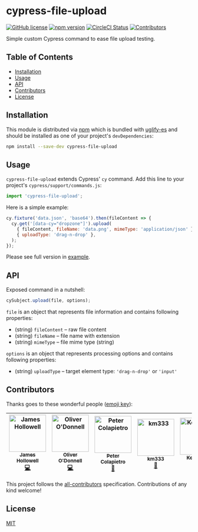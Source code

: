 # cypress-file-upload

[![GitHub license](https://img.shields.io/badge/license-MIT-blue.svg)](https://github.com/abramenal/cypress-file-upload/blob/master/LICENSE) [![npm version](https://img.shields.io/npm/v/cypress-file-upload.svg?style=flat&color=important)](https://www.npmjs.com/package/cypress-file-upload) [![CircleCI Status](https://circleci.com/gh/abramenal/cypress-file-upload.svg?style=shield)](https://circleci.com/gh/abramenal/cypress-file-upload) [![Contributors](https://img.shields.io/github/contributors/abramenal/cypress-file-upload.svg?color=yellow)](https://github.com/abramenal/cypress-file-upload/graphs/contributors)

Simple custom Cypress command to ease file upload testing.

## Table of Contents

- [Installation](#installation)
- [Usage](#usage)
- [API](#api)
- [Contributors](#contributors)
- [License](#license)

## Installation

This module is distributed via [npm][npm] which is bundled with [uglify-es][uglify-es] and should be installed as one of your project's `devDependencies`:

```bash
npm install --save-dev cypress-file-upload
```

## Usage

`cypress-file-upload` extends Cypress' `cy` command.
Add this line to your project's `cypress/support/commands.js`:

```javascript
import 'cypress-file-upload';
```

Here is a simple example:

```javascript
cy.fixture('data.json', 'base64').then(fileContent => {
  cy.get('[data-cy="dropzone"]').upload(
    { fileContent, fileName: 'data.png', mimeType: 'application/json' },
    { uploadType: 'drag-n-drop' },
  );
});
```

Please see full version in [example](./example).

## API

Exposed command in a nutshell:

```javascript
cySubject.upload(file, options);
```

`file` is an object that represents file information and contains following properties:

- (string) `fileContent` – raw file content
- (string) `fileName` – file name with extension
- (string) `mimeType` – file mime type (string)

`options` is an object that represents processing options and contains following properties:

- (string) `uploadType` – target element type: `'drag-n-drop'` or `'input'`

## Contributors

Thanks goes to these wonderful people ([emoji key](https://github.com/all-contributors/all-contributors#emoji-key)):

<!-- ALL-CONTRIBUTORS-LIST:START - Do not remove or modify this section -->
<!-- prettier-ignore -->
| [<img src="https://avatars0.githubusercontent.com/u/2939703?v=4" width="100px;" alt="James Hollowell"/><br /><sub><b>James Hollowell</b></sub>](https://github.com/allout58)<br />[💻](https://github.com/abramenal/cypress-file-upload/commits?author=allout58 "Code") | [<img src="https://avatars2.githubusercontent.com/u/5886107?v=4" width="100px;" alt="Oliver O'Donnell"/><br /><sub><b>Oliver O'Donnell</b></sub>](http://www.ollie-odonnell.com)<br />[💻](https://github.com/abramenal/cypress-file-upload/commits?author=oliverodaa "Code") | [<img src="https://avatars0.githubusercontent.com/u/4303638?v=4" width="100px;" alt="Peter Colapietro"/><br /><sub><b>Peter Colapietro</b></sub>](https://github.com/virtuoushub)<br />[📖](https://github.com/abramenal/cypress-file-upload/commits?author=virtuoushub "Documentation") | [<img src="https://avatars1.githubusercontent.com/u/37389351?v=4" width="100px;" alt="km333"/><br /><sub><b>km333</b></sub>](https://github.com/km333)<br />[🐛](https://github.com/abramenal/cypress-file-upload/issues?q=author%3Akm333 "Bug reports") | [<img src="https://avatars2.githubusercontent.com/u/17896701?v=4" width="100px;" alt="Kevin Mui"/><br /><sub><b>Kevin Mui</b></sub>](http://pages.cs.wisc.edu/~mui/)<br />[💻](https://github.com/abramenal/cypress-file-upload/commits?author=kmui2 "Code") |
| :---: | :---: | :---: | :---: | :---: |
<!-- ALL-CONTRIBUTORS-LIST:END -->

This project follows the [all-contributors](https://github.com/all-contributors/all-contributors) specification. Contributions of any kind welcome!

## License

[MIT][mit]

[npm]: https://www.npmjs.com/
[uglify-es]: https://www.npmjs.com/package/uglify-es/
[mit]: https://opensource.org/licenses/MIT
